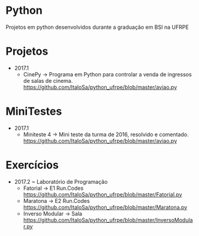 # Python
Projetos em python desenvolvidos durante a graduação em BSI na UFRPE

# Projetos
- 2017.1
  - CinePy ->  Programa em Python para controlar a venda de ingressos de salas de cinema.
  https://github.com/ItaloSa/python_ufrpe/blob/master/aviao.py

# MiniTestes
- 2017.1
  - Miniteste 4 -> Mini teste da turma de 2016, resolvido e comentado.
   https://github.com/ItaloSa/python_ufrpe/blob/master/aviao.py

# Exercícios
  - 2017.2
    ~ Laboratório de Programação
    - Fatorial -> E1 Run.Codes 
    https://github.com/ItaloSa/python_ufrpe/blob/master/Fatorial.py
    - Maratona -> E2 Run.Codes
    https://github.com/ItaloSa/python_ufrpe/blob/master/Maratona.py
    - Inverso Modular -> Sala
    https://github.com/ItaloSa/python_ufrpe/blob/master/InversoModular.py
    
